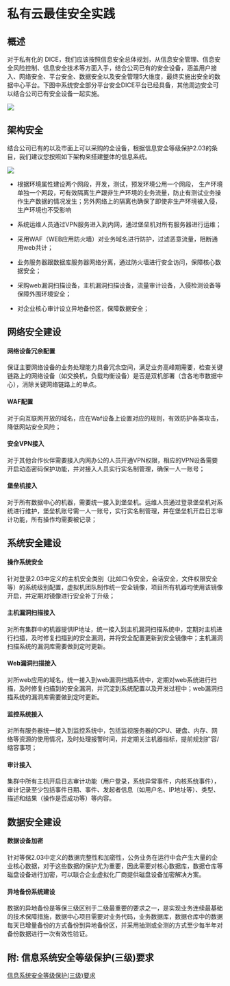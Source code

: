 # 私有云最佳安全实践

## 概述
对于私有化的 DICE，我们应该按照信息安全总体规划，从信息安全管理、信息安全风险控制、信息安全技术等方面入手，结合公司已有的安全设备，涵盖用户接入、网络安全、平台安全、数据安全以及安全管理5大维度，最终实施出安全的数据中心平台。下图中系统安全部分平台安全DICE平台已经具备，其他周边安全可以结合公司已有安全设备一起实施。

![](http://terminus-paas.oss-cn-hangzhou.aliyuncs.com/paas-doc/2020/06/18/a1192e42-e05d-4c88-9615-83f329154cf7.png)

## 架构安全

结合公司已有的以及市面上可以采购的全设备，根据信息安全等级保护2.03的条目，我们建议您按照如下架构来搭建整体的信息系统。

![](http://terminus-paas.oss-cn-hangzhou.aliyuncs.com/paas-doc/2020/06/18/c21dd4b7-c230-4d4f-9628-09c2ce004566.png)

* 根据环境属性建设两个网段，开发，测试，预发环境公用一个网段， 生产环境单独一个网段，可有效隔离生产跟非生产环境的业务流量，防止有测试业务操作生产数据的情况发生；另外网络上的隔离也确保了即使非生产环境被入侵，生产环境也不受影响

* 系统运维人员通过VPN服务进入到内网，通过堡垒机对所有服务器进行运维；
* 采用WAF（WEB应用防火墙）对业务域名进行防护，过滤恶意流量，阻断通用web共计；
* 业务服务器跟数据库服务器网络分离，通过防火墙进行安全访问，保障核心数据安全；
* 采购web漏洞扫描设备，主机漏洞扫描设备，流量审计设备，入侵检测设备等保障外围环境安全；
* 对企业核心审计设立异地备份区，保障数据安全；

## 网络安全建设

#### 网络设备冗余配置
保证主要网络设备的业务处理能力具备冗余空间，满足业务高峰期需要，检查关键链路上的网络设备（如交换机，负载均衡设备）是否是双机部署（含各地市数据中心），消除关键网络链路上的单点。
#### WAF配置
对于向互联网开放的域名，应在Waf设备上设置对应的规则，有效防护各类攻击，降低网站安全风险；

#### 安全VPN接入
对于其他合作伙伴需要接入内网办公的人员开通VPN权限，相应的VPN设备需要开启动态密码保护功能，并对接入人员实行实名制管理，确保一人一账号；
#### 堡垒机接入
对于所有数据中心的机器，需要统一接入到堡垒机。运维人员通过登录堡垒机对系统进行维护，堡垒机账号需一人一账号，实行实名制管理，并在堡垒机开启日志审计功能，所有操作均需要被记录；

## 系统安全建设

#### 操作系统安全
针对登录2.03中定义的主机安全类别（比如口令安全，会话安全，文件权限安全等）的系统级别配置，虚拟机团队制作统一安全镜像，项目所有机器均使用该镜像开启，并定期对镜像进行安全补丁升级；

#### 主机漏洞扫描接入
对所有集群中的机器提供IP地址，统一接入到主机漏洞扫描系统中，定期对主机进行扫描，及时修复扫描到的安全漏洞，并将安全配置更新到安全镜像中；主机漏洞扫描系统的漏洞库需要做到定时更新。

#### Web漏洞扫描接入
对所web应用的域名，统一接入到web漏洞扫描系统中，定期对web系统进行扫描，及时修复扫描到的安全漏洞，并沉淀到系统配置以及开发过程中；web漏洞扫描系统的漏洞库需要做到定时更新。

#### 监控系统接入

对所有服务器统一接入到监控系统中，包括监视服务器的CPU、硬盘、内存、网络等资源的使用情况，及时处理报警时间，并定期关注机器指标，提前规划扩容/缩容事项；

#### 审计接入

集群中所有主机开启日志审计功能（用户登录，系统异常事件，内核系统事件），审计记录至少包括事件日期、事件、发起者信息（如用户名、IP地址等）、类型、描述和结果（操作是否成功等）等内容。

## 数据安全建设

#### 数据设备加密

针对等保2.03中定义的数据完整性和加密性，公务业务在运行中会产生大量的企业核心数据，对于这些数据的保护尤为重要，因此需要对核心数据库，数据仓库等磁盘设备进行加密，可以联合企业虚拟化厂商提供磁盘设备加密解决方案。

#### 异地备份系统建设
数据的异地备份是等保三级区别于二级最重要的要求之一，是实现业务连续最基础的技术保障措施，数据中心项目需要对业务代码，业务数据库，数据仓库中的数据每天已增量备份的方式备份到异地备份区，并采用抽测或全测的方式至少每半年对备份数据进行一次有效性验证。

## 附: 信息系统安全等级保护(三级)要求

[信息系统安全等级保护(三级)要求](https://wenku.baidu.com/view/02f6070902020740be1e9bd9.html)



